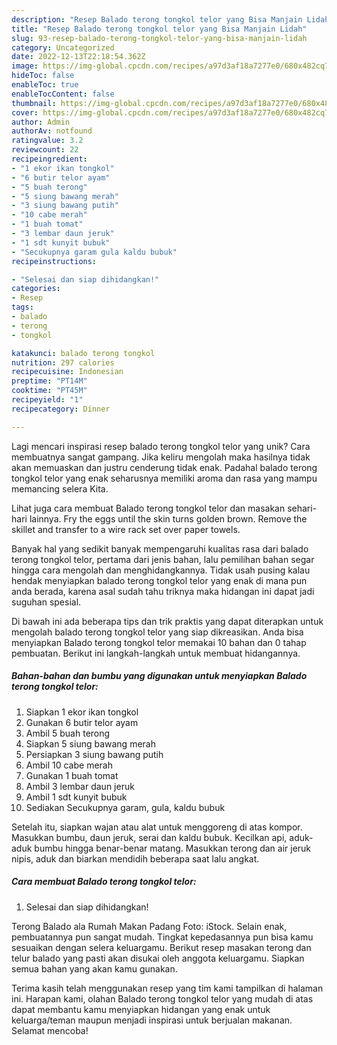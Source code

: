 ```yaml
---
description: "Resep Balado terong tongkol telor yang Bisa Manjain Lidah"
title: "Resep Balado terong tongkol telor yang Bisa Manjain Lidah"
slug: 93-resep-balado-terong-tongkol-telor-yang-bisa-manjain-lidah
category: Uncategorized
date: 2022-12-13T22:18:54.362Z
image: https://img-global.cpcdn.com/recipes/a97d3af18a7277e0/680x482cq70/balado-terong-tongkol-telor-foto-resep-utama.jpg
hideToc: false
enableToc: true
enableTocContent: false
thumbnail: https://img-global.cpcdn.com/recipes/a97d3af18a7277e0/680x482cq70/balado-terong-tongkol-telor-foto-resep-utama.jpg
cover: https://img-global.cpcdn.com/recipes/a97d3af18a7277e0/680x482cq70/balado-terong-tongkol-telor-foto-resep-utama.jpg
author: Admin
authorAv: notfound
ratingvalue: 3.2
reviewcount: 22
recipeingredient:
- "1 ekor ikan tongkol"
- "6 butir telor ayam"
- "5 buah terong"
- "5 siung bawang merah"
- "3 siung bawang putih"
- "10 cabe merah"
- "1 buah tomat"
- "3 lembar daun jeruk"
- "1 sdt kunyit bubuk"
- "Secukupnya garam gula kaldu bubuk"
recipeinstructions:

- "Selesai dan siap dihidangkan!"
categories:
- Resep
tags:
- balado
- terong
- tongkol

katakunci: balado terong tongkol 
nutrition: 297 calories
recipecuisine: Indonesian
preptime: "PT14M"
cooktime: "PT45M"
recipeyield: "1"
recipecategory: Dinner

---
```





Lagi mencari inspirasi resep balado terong tongkol telor yang unik? Cara membuatnya sangat gampang. Jika keliru mengolah maka hasilnya tidak akan memuaskan dan justru cenderung tidak enak. Padahal balado terong tongkol telor yang enak seharusnya memiliki aroma dan rasa yang mampu memancing selera Kita.





Lihat juga cara membuat Balado terong tongkol telor dan masakan sehari-hari lainnya. Fry the eggs until the skin turns golden brown. Remove the skillet and transfer to a wire rack set over paper towels.

Banyak hal yang sedikit banyak mempengaruhi kualitas rasa dari balado terong tongkol telor, pertama dari jenis bahan, lalu pemilihan bahan segar hingga cara mengolah dan menghidangkannya. Tidak usah pusing kalau hendak menyiapkan balado terong tongkol telor yang enak di mana pun anda berada, karena asal sudah tahu triknya maka hidangan ini dapat jadi suguhan spesial.






Di bawah ini ada beberapa tips dan trik praktis yang dapat diterapkan untuk mengolah balado terong tongkol telor yang siap dikreasikan. Anda bisa menyiapkan Balado terong tongkol telor memakai 10 bahan dan 0 tahap pembuatan. Berikut ini langkah-langkah untuk membuat hidangannya.

<!--inarticleads1-->

##### Bahan-bahan dan bumbu yang digunakan untuk menyiapkan Balado terong tongkol telor:

1. Siapkan 1 ekor ikan tongkol
1. Gunakan 6 butir telor ayam
1. Ambil 5 buah terong
1. Siapkan 5 siung bawang merah
1. Persiapkan 3 siung bawang putih
1. Ambil 10 cabe merah
1. Gunakan 1 buah tomat
1. Ambil 3 lembar daun jeruk
1. Ambil 1 sdt kunyit bubuk
1. Sediakan Secukupnya garam, gula, kaldu bubuk


Setelah itu, siapkan wajan atau alat untuk menggoreng di atas kompor. Masukkan bumbu, daun jeruk, serai dan kaldu bubuk. Kecilkan api, aduk-aduk bumbu hingga benar-benar matang. Masukkan terong dan air jeruk nipis, aduk dan biarkan mendidih beberapa saat lalu angkat. 

<!--inarticleads2-->

##### Cara membuat Balado terong tongkol telor:


1. Selesai dan siap dihidangkan!

Terong Balado ala Rumah Makan Padang Foto: iStock. Selain enak, pembuatannya pun sangat mudah. Tingkat kepedasannya pun bisa kamu sesuaikan dengan selera keluargamu. Berikut resep masakan terong dan telur balado yang pasti akan disukai oleh anggota keluargamu. Siapkan semua bahan yang akan kamu gunakan. 

Terima kasih telah menggunakan resep yang tim kami tampilkan di halaman ini. Harapan kami, olahan Balado terong tongkol telor yang mudah di atas dapat membantu kamu menyiapkan hidangan yang enak untuk keluarga/teman maupun menjadi inspirasi untuk berjualan makanan. Selamat mencoba!
